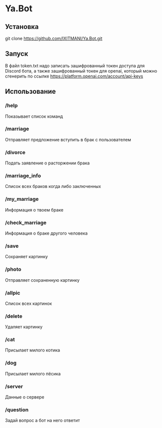 # Ya.Bot

<h2>Установка</h2>

git clone https://github.com/IXITMANI/Ya.Bot.git

<h2> Запуск </h2>

В файл token.txt надо записать зашифрованный токен доступа для Discord бота, а также зашифрованный токен для openai, который можно сгенерить по ссылке https://platform.openai.com/account/api-keys<br>

<h2> Использование </h2>

<h3>/help</h3>
Показывает список команд<br>

<h3>/marriage</h3>
Отправляет предложение вступить в брак с пользователем<br>
<h3>/divorce</h3>
Подать заявление о расторжении брака<br>
<h3>/marriage_info</h3>
Список всех браков когда либо заключенных<br>
<h3>/my_marriage</h3>
Информация о твоем браке<br>
<h3>/check_marriage</h3>
Информация о браке другого человека<br>
<h3>/save</h3>
Сохраняет картинку<br>
<h3>/photo</h3>
Отправляет сохраненную картинку<br>
<h3>/allpic</h3>
Список всех картинок<br>
<h3>/delete</h3>
Удаляет картинку<br>
<h3>/cat</h3>
Присылает милого котика<br>
<h3>/dog</h3>
Присылает милого пёсика<br>
<h3>/server</h3>
Данные о сервере<br>
<h3>/question</h3>
Задай вопрос а бот на него ответит<br></h3>
